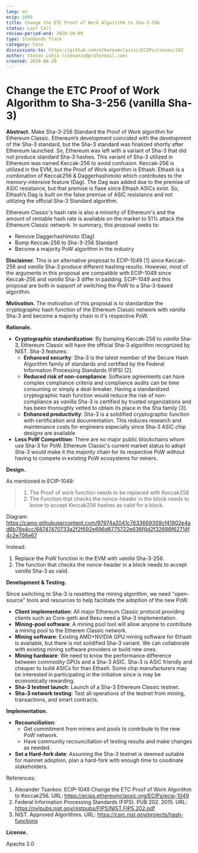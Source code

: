 ```yaml
---
lang: en
ecip: 1095
title: Change the ETC Proof of Work Algorithm to Sha-3-256
status: Last Call
review-period-end: 2020-10-09
type: Standards Track
category: Core
discussions-to: https://github.com/ethereumclassic/ECIPs/issues/342
author: Stevan Lohja (stevanio@protonmail.com)
created: 2020-08-20
---
```


# Change the ETC Proof of Work Algorithm to Sha-3-256 (vanilla Sha-3)

__Abstract.__ Make Sha-3-256 Standard the Proof of Work algorithm for Ethereum Classic. Ethereum’s development coincided with the development of the Sha-3 standard, but the Sha-3 standard was finalized shortly after Ethereum launched. So, Ethereum was left with a variant of Sha-3 that did not produce standard Sha-3 hashes. This variant of Sha-3 utilized in Ethereum was named Keccak-256 to avoid confusion. Keccak-256 is utilized in the EVM, but the Proof of Work algorithm is Ethash. Ethash is a combination of Keccak256 & Daggerhashimoto which contributes to the memory-intensive feature (Dag). The Dag was added due to the premise of ASIC resistance, but that premise is flase since Ethash ASICs exist. So, Ethash’s Dag is built on the false premise of ASIC resistance and not utilizing the official Sha-3 Standard algorithm.

Ethereum Classic's hash rate is also a minority of Ethereum's and the amount of rentable hash rate is available on the market to 51% attack the Ethereum Classic network. In summary, this proposal seeks to:

- Remove Daggerhashimoto (Dag)
- Bump Keccak-256 to Sha-3-256 Standard
- Become a majority PoW algorithm in the industry

__Disclaimer.__ This is an alternative proposal to ECIP-1049 [1] since Keccak-256 and _vanilla_ Sha-3 produce different hashing results. However, most of the arguments in this proposal are compatible with ECIP-1049 since Keccak-256 and _vanilla_ Sha-3 differ in padding. ECIP-1049 and this proposal are both in support of switching the PoW to a Sha-3-based algorithm.

__Motivation.__ The motivation of this proposal is to standardize the cryptographic hash function of the Ethereum Classic network with _vanilla_ Sha-3 and become a majority chain in it's respective PoW.

__Rationale.__ 

- __Cryptographic standardization__: By bumping Keccak-256 to _vanilla_ Sha-3, Ethereum Classic will have the official Sha-3 algorithm recognized by NIST. Sha-3 features:
  - __Enhanced security__: Sha-3 is the latest member of the Secure Hash Algorithm family of standards and certified by the Federal Information Processing Standards (FIPS) [2].
  - __Reduced risk of non-compliance__: Software agreements can have complex compliance criteria and compliance audits can be time consuming or simply a deal-breaker. Having a standardized cryptographic hash function would reduce the risk of non-compliance as _vanilla_ Sha-3 is certified by trusted organizations and has been thoroughly vetted to obtain its place in the Sha family [3].
  - __Enhanced productivity__: Sha-3 is a solidified cryptographic function with certification and documentation. This reduces research and maintenance costs for engineers especially since Sha-3 ASIC chip designs are available.
- __Less PoW Competition__: There are no major public blockchains whom use Sha-3 for PoW. Ethereum Classic's current market status to adopt Sha-3 would make it the majority chain for its respective PoW without having to compete in existing PoW ecosystems for miners.

__Design.__

As mentioned in ECIP-1049:

> 1. The Proof of work function needs to be replaced with Keccak256
> 2. The Function that checks the nonce-header in the block needs to know to accept Keccak256 hashes as valid for a block.

Diagram: https://camo.githubusercontent.com/97974a2041c7633669309cf41902e4ad6b78e4cc/68747470733a2f2f692e696d6775722e636f6d2f32686f62714f4c2e706e67

Instead: 

1. Replace the PoW function in the EVM with _vanilla_ Sha-3-256.
2. The function that checks the nonce-header in a block needs to accept _vanilla_ Sha-3 as valid.

__Development & Testing.__

Since switching to Sha-3 is resetting the mining algorithm, we need "open-source" tools and resources to help facilitate the adoption of the new PoW.

- __Client implementation__: All major Ethereum Classic protocol providing clients such as Core-geth and Besu need a Sha-3 implementation.
- __Mining-pool software__: A mining pool tool will allow anyone to contribute a mining pool to the Etherem Classic network.
- __Mining software__: Existing AMD+NVIDIA GPU mining software for Ethash is available, but there is not solidified Sha-3 variant. We can collaborate with existing mining software providers or build new ones.
- __Mining hardware__: We need to know the performance difference between commodity GPUs and a Sha-3 ASIC. Sha-3 is ASIC friendly and cheaper to build ASICs for than Ethash. Some chip manufacturers may be interested in participating in the initiative since is may be economically rewarding.
- __Sha-3 testnet launch__: Launch of a Sha-3 Ethereum Classic testnet.
- __Sha-3 network testing__: Test all operations of the testnet from mining, transactions, and smart contracts.

__Implementation.__

- __Recounciliation__: 
  - Get commitment from miners and pools to contribute to the new PoW network.
  - Have community recounciliation of testing results and make changes as needed.
- __Set a Hard-fork date__: Assuming the Sha-3 testnet is deemed suitable for mainnet adoption, plan a hard-fork with enough time to coodinate stakeholders.

References:
1. Alexander Tsankov. ECIP-1049 Change the ETC Proof of Work Algorithm to Keccak256. URL: https://ecips.ethereumclassic.org/ECIPs/ecip-1049
2. Federal Information Processing Standards (FIPS). PUB 202. 2015. URL: https://nvlpubs.nist.gov/nistpubs/FIPS/NIST.FIPS.202.pdf 
3. NIST. Approved Algorithms. URL: https://csrc.nist.gov/projects/hash-functions

__License.__

Apache 2.0
